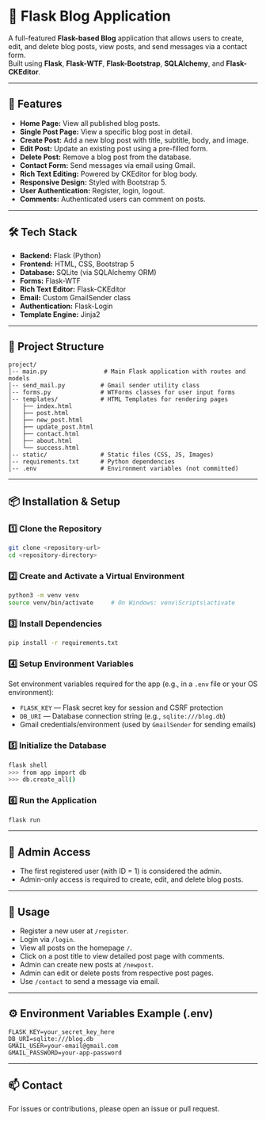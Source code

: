 # 📜 Flask Blog Application

A full-featured **Flask-based Blog** application that allows users to create, edit, and delete blog posts, view posts, and send messages via a contact form.  
Built using **Flask**, **Flask-WTF**, **Flask-Bootstrap**, **SQLAlchemy**, and **Flask-CKEditor**.

***

## 🚀 Features

- **Home Page:** View all published blog posts.
- **Single Post Page:** View a specific blog post in detail.
- **Create Post:** Add a new blog post with title, subtitle, body, and image.
- **Edit Post:** Update an existing post using a pre-filled form.
- **Delete Post:** Remove a blog post from the database.
- **Contact Form:** Send messages via email using Gmail.
- **Rich Text Editing:** Powered by CKEditor for blog body.
- **Responsive Design:** Styled with Bootstrap 5.
- **User Authentication:** Register, login, logout.
- **Comments:** Authenticated users can comment on posts.

***

## 🛠 Tech Stack

- **Backend:** Flask (Python)  
- **Frontend:** HTML, CSS, Bootstrap 5  
- **Database:** SQLite (via SQLAlchemy ORM)  
- **Forms:** Flask-WTF  
- **Rich Text Editor:** Flask-CKEditor  
- **Email:** Custom GmailSender class  
- **Authentication:** Flask-Login  
- **Template Engine:** Jinja2  

***

## 📂 Project Structure

```
project/
│-- main.py                # Main Flask application with routes and models
│-- send_mail.py          # Gmail sender utility class
│-- forms.py              # WTForms classes for user input forms
│-- templates/            # HTML Templates for rendering pages
│   ├── index.html
│   ├── post.html
│   ├── new_post.html
│   ├── update_post.html
│   ├── contact.html
│   ├── about.html
│   └── success.html
│-- static/               # Static files (CSS, JS, Images)
│-- requirements.txt      # Python dependencies
│-- .env                  # Environment variables (not committed)
```

***

## 📦 Installation & Setup

### 1️⃣ Clone the Repository
```bash
git clone <repository-url>
cd <repository-directory>
```

### 2️⃣ Create and Activate a Virtual Environment
```bash
python3 -m venv venv
source venv/bin/activate     # On Windows: venv\Scripts\activate
```

### 3️⃣ Install Dependencies
```bash
pip install -r requirements.txt
```

### 4️⃣ Setup Environment Variables
Set environment variables required for the app (e.g., in a `.env` file or your OS environment):
- `FLASK_KEY` — Flask secret key for session and CSRF protection
- `DB_URI` — Database connection string (e.g., `sqlite:///blog.db`)
- Gmail credentials/environment (used by `GmailSender` for sending emails)

### 5️⃣ Initialize the Database
```bash
flask shell
>>> from app import db
>>> db.create_all()
```

### 6️⃣ Run the Application
```bash
flask run
```

***

## 🔐 Admin Access

- The first registered user (with ID = 1) is considered the admin.
- Admin-only access is required to create, edit, and delete blog posts.

***

## 📝 Usage

- Register a new user at `/register`.
- Login via `/login`.
- View all posts on the homepage `/`.
- Click on a post title to view detailed post page with comments.
- Admin can create new posts at `/newpost`.
- Admin can edit or delete posts from respective post pages.
- Use `/contact` to send a message via email.

***

## ⚙️ Environment Variables Example (.env)

```env
FLASK_KEY=your_secret_key_here
DB_URI=sqlite:///blog.db
GMAIL_USER=your-email@gmail.com
GMAIL_PASSWORD=your-app-password
```

***

## 📫 Contact

For issues or contributions, please open an issue or pull request.
